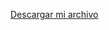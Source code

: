 <a href="https://github.com/imafckingwalkinparadox/Examen/raw/refs/heads/main/src/jar/Examen.jar
">Descargar mi archivo</a>
